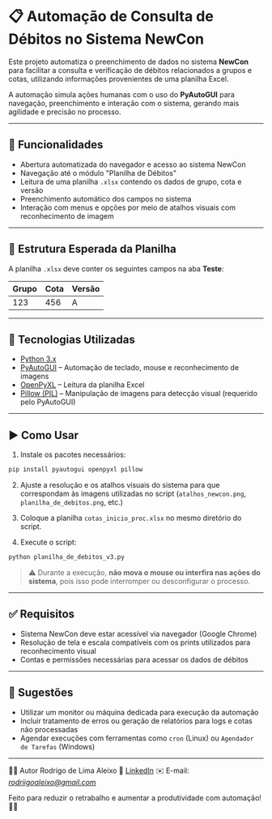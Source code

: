 # 📋 Automação de Consulta de Débitos no Sistema NewCon

Este projeto automatiza o preenchimento de dados no sistema **NewCon** para facilitar a consulta e verificação de débitos relacionados a grupos e cotas, utilizando informações provenientes de uma planilha Excel.

A automação simula ações humanas com o uso do **PyAutoGUI** para navegação, preenchimento e interação com o sistema, gerando mais agilidade e precisão no processo.

---

## 🚀 Funcionalidades

- Abertura automatizada do navegador e acesso ao sistema NewCon
- Navegação até o módulo "Planilha de Débitos"
- Leitura de uma planilha `.xlsx` contendo os dados de grupo, cota e versão
- Preenchimento automático dos campos no sistema
- Interação com menus e opções por meio de atalhos visuais com reconhecimento de imagem

---

## 📂 Estrutura Esperada da Planilha

A planilha `.xlsx` deve conter os seguintes campos na aba **Teste**:

| Grupo | Cota | Versão |
|--------|------|--------|
| 123    | 456  | A      |

---

## 🧰 Tecnologias Utilizadas

- [Python 3.x](https://www.python.org/)
- [PyAutoGUI](https://pyautogui.readthedocs.io/en/latest/) – Automação de teclado, mouse e reconhecimento de imagens
- [OpenPyXL](https://openpyxl.readthedocs.io/en/stable/) – Leitura da planilha Excel
- [Pillow (PIL)](https://pillow.readthedocs.io/en/stable/) – Manipulação de imagens para detecção visual (requerido pelo PyAutoGUI)

---

## ▶️ Como Usar

1. Instale os pacotes necessários:

```bash
pip install pyautogui openpyxl pillow
```

2. Ajuste a resolução e os atalhos visuais do sistema para que correspondam às imagens utilizadas no script (`atalhos_newcon.png`, `planilha_de_debitos.png`, etc.)

3. Coloque a planilha `cotas_inicio_proc.xlsx` no mesmo diretório do script.

4. Execute o script:

```bash
python planilha_de_debitos_v3.py
```

> ⚠️ Durante a execução, **não mova o mouse ou interfira nas ações do sistema**, pois isso pode interromper ou desconfigurar o processo.

---

## ✅ Requisitos

- Sistema NewCon deve estar acessível via navegador (Google Chrome)
- Resolução de tela e escala compatíveis com os prints utilizados para reconhecimento visual
- Contas e permissões necessárias para acessar os dados de débitos

---

## 🧩 Sugestões

- Utilizar um monitor ou máquina dedicada para execução da automação
- Incluir tratamento de erros ou geração de relatórios para logs e cotas não processadas
- Agendar execuções com ferramentas como `cron` (Linux) ou `Agendador de Tarefas` (Windows)

---

👨‍💻 Autor Rodrigo de Lima Aleixo 
💼 [LinkedIn](https://www.linkedin.com/in/rodrigo-de-lima-aleixo-850b1720b/)
✉️ E-mail: *rodriigoaleixo@gmail.com*

Feito para reduzir o retrabalho e aumentar a produtividade com automação! 🤖✨
